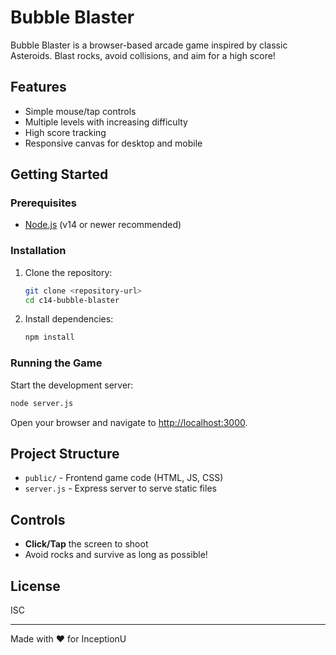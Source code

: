 # Bubble Blaster

Bubble Blaster is a browser-based arcade game inspired by classic Asteroids. Blast rocks, avoid collisions, and aim for a high score!

## Features

- Simple mouse/tap controls
- Multiple levels with increasing difficulty
- High score tracking
- Responsive canvas for desktop and mobile

## Getting Started

### Prerequisites

- [Node.js](https://nodejs.org/) (v14 or newer recommended)

### Installation

1. Clone the repository:
    ```sh
    git clone <repository-url>
    cd c14-bubble-blaster
    ```

2. Install dependencies:
    ```sh
    npm install
    ```

### Running the Game

Start the development server:

```sh
node server.js
```

Open your browser and navigate to [http://localhost:3000](http://localhost:3000).

## Project Structure

- `public/` - Frontend game code (HTML, JS, CSS)
- `server.js` - Express server to serve static files

## Controls

- **Click/Tap** the screen to shoot
- Avoid rocks and survive as long as possible!

## License

ISC

---

Made with ❤️ for InceptionU